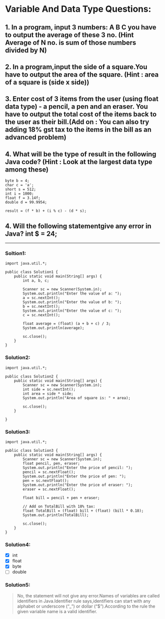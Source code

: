 # Variable And Data Type Questions:

## 1. In a program, input 3 numbers: A B C you have to output the average of these 3 no. (Hint Average of N no. is sum of those numbers divided by N)

## 2. In a program,input the side of a square.You have to output the area of the square. (Hint : area of a square is (side x side))

## 3. Enter cost of 3 items from the user (using float data type) - a pencil, a pen and an eraser. You have to output the total cost of the items back to the user as their bill.(Add on : You can also try adding 18% gst tax to the items in the bill as an advanced problem)

## 4. What will be the type of result in the following Java code? (Hint : Look at the largest data type among these)

```
byte b = 4;
char c = 'a';
short s = 512;
int i = 1000;
float f = 3.14f;
double d = 99.9954;

result = (f * b) + (i % c) - (d * s);
```

## 4. Will the following statementgive any error in Java? int $ = 24;

---

### **Soltion1:**

```
import java.util.*;

public class Solution1 {
    public static void main(String[] args) {
        int a, b, c;

        Scanner sc = new Scanner(System.in);
        System.out.println("Enter the value of a: ");
        a = sc.nextInt();
        System.out.println("Enter the value of b: ");
        b = sc.nextInt();
        System.out.println("Enter the value of c: ");
        c = sc.nextInt();

        float average = (float) (a + b + c) / 3;
        System.out.println(average);

        sc.close();
    }
}
```

### **Solution2:**

```
import java.util.*;

public class Solution2 {
    public static void main(String[] args) {
        Scanner sc = new Scanner(System.in);
        int side = sc.nextInt();
        int area = side * side;
        System.out.println("Area of square is: " + area);

        sc.close();
    }

}
```

### **Solution3:**

```
import java.util.*;

public class Solution3 {
    public static void main(String[] args) {
        Scanner sc = new Scanner(System.in);
        float pencil, pen, eraser;
        System.out.println("Enter the price of pencil: ");
        pencil = sc.nextFloat();
        System.out.println("Enter the price of pen: ");
        pen = sc.nextFloat();
        System.out.println("Enter the price of eraser: ");
        eraser = sc.nextFloat();

        float bill = pencil + pen + eraser;

        // Add on TotalBill with 18% tax:
        float TotalBill = (float) bill + (float) (bill * 0.18);
        System.out.println(TotalBill);

        sc.close();
    }
}
```

### **Solution4:**

- [x] int
- [x] float
- [x] byte
- [ ] double

### **Solution5:**

> No, the statement will not give any error.Names of variables are called identifiers in Java.Identifier rule says,identifiers can start with any alphabet or underscore (“\_”) or dollar (“$”).According to the rule the given variable name is a valid identifier.
